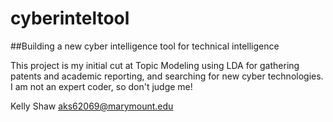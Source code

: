 # cyberinteltool
##Building a new cyber intelligence tool for technical intelligence


This project is my initial cut at Topic Modeling using LDA for gathering patents
and academic reporting, and searching for new cyber technologies. I am not an expert
coder, so don't judge me!

Kelly Shaw
aks62069@marymount.edu
